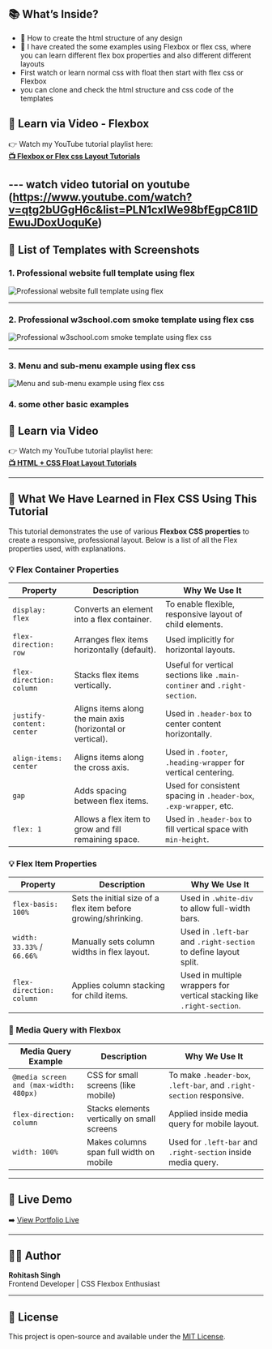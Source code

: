 ## 📚 What’s Inside?

- 🧱 How to create the html structure of any design
- 🎨 I have created the some examples using Flexbox or flex css, where you can learn different flex box properties and also different different layouts
- First watch or learn normal css with float then start with flex css or Flexbox
- you can clone and check the html structure and css code of the templates

## 🎥 Learn via Video - Flexbox
 
👉 Watch my YouTube tutorial playlist here:  
**[📺 Flexbox or Flex css Layout Tutorials](https://www.youtube.com/watch?v=qtg2bUGgH6c&list=PLN1cxIWe98bfEgpC81lDEwuJDoxUoquKe)**

--- watch video tutorial on youtube
(https://www.youtube.com/watch?v=qtg2bUGgH6c&list=PLN1cxIWe98bfEgpC81lDEwuJDoxUoquKe)
---

## 📁 List of Templates with Screenshots

### 1. **Professional website full template using flex**
![Professional website full template using flex](https://raw.githubusercontent.com/rohitash-eng/html-layout-using-flexbox-css-html-template-using-flexbox-html-template-using-flex/refs/heads/main/images/Screenshot%202025-07-01%20at%202.35.50%E2%80%AFPM.png)

---

### 2. **Professional w3school.com smoke template using flex css** 
![Professional w3school.com smoke template using flex css](https://raw.githubusercontent.com/rohitash-eng/html-layout-using-flexbox-css-html-template-using-flexbox-html-template-using-flex/refs/heads/main/images/Screenshot%202025-07-01%20at%202.36.10%E2%80%AFPM.png)

---

### 3. **Menu and sub-menu example using flex css**
![Menu and sub-menu example using flex css](https://raw.githubusercontent.com/rohitash-eng/html-layout-using-flexbox-css-html-template-using-flexbox-html-template-using-flex/refs/heads/main/images/Screenshot%202025-07-01%20at%202.35.58%E2%80%AFPM.png)

### 4. **some other basic examples**

## 🎥 Learn via Video

👉 Watch my YouTube tutorial playlist here:  
**[📺 HTML + CSS Float Layout Tutorials](https://www.youtube.com/playlist?list=PLN1cxIWe98bdFxfaSjK-ELMr0zDNIK8Mb)**


---

## 📘 What We Have Learned in Flex CSS Using This Tutorial

This tutorial demonstrates the use of various **Flexbox CSS properties** to create a responsive, professional layout. Below is a list of all the Flex properties used, with explanations.

### 💡 Flex Container Properties

| Property                | Description                                                                 | Why We Use It                                                                 |
|------------------------|-----------------------------------------------------------------------------|--------------------------------------------------------------------------------|
| `display: flex`        | Converts an element into a flex container.                                 | To enable flexible, responsive layout of child elements.                      |
| `flex-direction: row`  | Arranges flex items horizontally (default).                                | Used implicitly for horizontal layouts.                                       |
| `flex-direction: column` | Stacks flex items vertically.                                              | Useful for vertical sections like `.main-continer` and `.right-section`.     |
| `justify-content: center` | Aligns items along the main axis (horizontal or vertical).                | Used in `.header-box` to center content horizontally.                         |
| `align-items: center`  | Aligns items along the cross axis.                                          | Used in `.footer`, `.heading-wrapper` for vertical centering.                |
| `gap`                  | Adds spacing between flex items.                                            | Used for consistent spacing in `.header-box`, `.exp-wrapper`, etc.           |
| `flex: 1`              | Allows a flex item to grow and fill remaining space.                        | Used in `.header-box` to fill vertical space with `min-height`.              |

### 💡 Flex Item Properties

| Property                | Description                                                                | Why We Use It                                                                 |
|------------------------|-----------------------------------------------------------------------------|--------------------------------------------------------------------------------|
| `flex-basis: 100%`     | Sets the initial size of a flex item before growing/shrinking.              | Used in `.white-div` to allow full-width bars.                                |
| `width: 33.33%` / `66.66%` | Manually sets column widths in flex layout.                              | Used in `.left-bar` and `.right-section` to define layout split.             |
| `flex-direction: column` | Applies column stacking for child items.                                  | Used in multiple wrappers for vertical stacking like `.right-section`.        |

### 📱 Media Query with Flexbox

| Media Query Example                    | Description                                  | Why We Use It                                                                  |
|----------------------------------------|----------------------------------------------|---------------------------------------------------------------------------------|
| `@media screen and (max-width: 480px)` | CSS for small screens (like mobile)          | To make `.header-box`, `.left-bar`, and `.right-section` responsive.          |
| `flex-direction: column`               | Stacks elements vertically on small screens  | Applied inside media query for mobile layout.                                 |
| `width: 100%`                          | Makes columns span full width on mobile      | Used for `.left-bar` and `.right-section` inside media query.                 |

---

## 🔗 Live Demo

➡️ [View Portfolio Live](https://raw.githubusercontent.com/rohitash-eng/html-layout-using-flexbox-css-html-template-using-flexbox-html-template-using-flex/refs/heads/main/professional-portfolio-website-using-flex/images/professional-portfolio-website-using-flex.png)

---

## 🧑‍💻 Author

**Rohitash Singh**  
Frontend Developer | CSS Flexbox Enthusiast

---

## 📜 License

This project is open-source and available under the [MIT License](LICENSE).